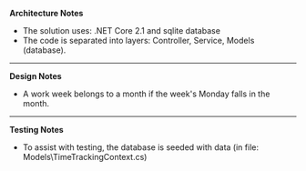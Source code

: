 **Architecture Notes**

- The solution uses:  .NET Core 2.1 and sqlite database
- The code is separated into layers: Controller, Service, Models (database).

---

**Design Notes**

- A work week belongs to a month if the week's Monday falls in the month.

---

**Testing Notes**

- To assist with testing, the database is seeded with data (in file: Models\TimeTrackingContext.cs)
